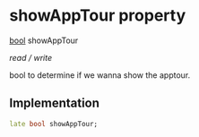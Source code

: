 


# showAppTour property







[bool](https://api.flutter.dev/flutter/dart-core/bool-class.html) showAppTour
  
_<span class="feature">read / write</span>_



<p>bool to determine if we wanna show the apptour.</p>



## Implementation

```dart
late bool showAppTour;
```







